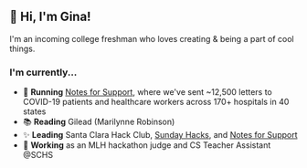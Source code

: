 ## 👋 Hi, I'm Gina!

I'm an incoming college freshman who loves creating & being a part of cool things.

### I'm currently...
- 💌 **Running** [Notes for Support](https://www.notesforsupport.org/), where we've sent ~12,500 letters to COVID-19 patients and healthcare workers across 170+ hospitals in 40 states
- 📚 **Reading** Gilead (Marilynne Robinson)
- ✨ **Leading** Santa Clara Hack Club, [Sunday Hacks](https://sundayhacks.org/), and [Notes for Support](https://www.notesforsupport.org/)
- 🌿 **Working** as an MLH hackathon judge and CS Teacher Assistant @SCHS

<!--
**amazihue/amazihue** is a ✨ _special_ ✨ repository because its `README.md` (this file) appears on your GitHub profile.

Here are some ideas to get you started:

- 🔭 I’m currently working on ...
- 🌱 I’m currently learning ...
- 👯 I’m looking to collaborate on ...
- 🤔 I’m looking for help with ...
- 💬 Ask me about ...
- 📫 How to reach me: ...
- 😄 Pronouns: ...
- ⚡ Fun fact: ...

[![LinkedIn](/imgs/LinkedIn-Button.png "LinkedIn-Button.png")](https://www.linkedin.com/in/gina-c-4bab4618a/)

-->
